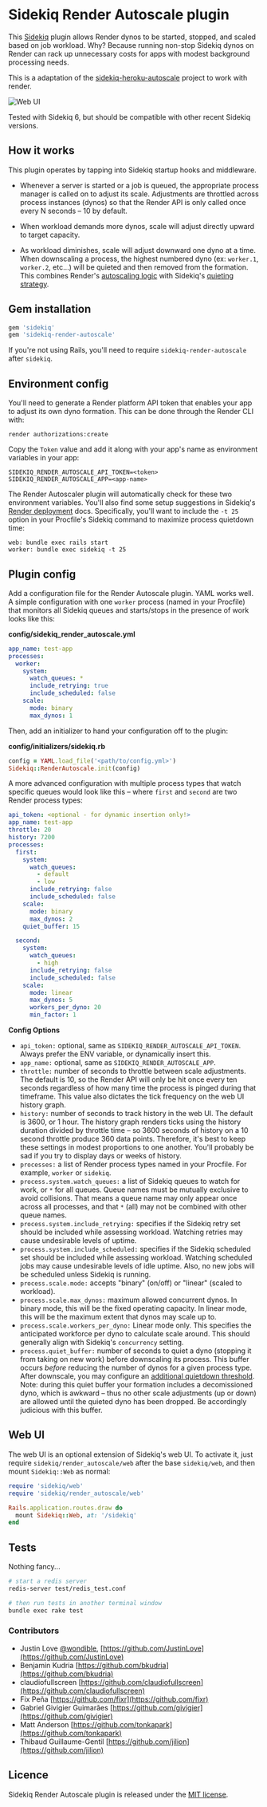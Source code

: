 # Sidekiq Render Autoscale plugin

This [Sidekiq](https://github.com/mperham/sidekiq) plugin allows Render dynos to be started, stopped, and scaled based on job workload. Why? Because running non-stop Sidekiq dynos on Render can rack up unnecessary costs for apps with modest background processing needs.

This is a adaptation of the [sidekiq-heroku-autoscale](https://github.com/gmac/sidekiq-heroku-autoscale) project to work with render. 

![Web UI](web-preview.png)

Tested with Sidekiq 6, but should be compatible with other recent Sidekiq versions.

## How it works

This plugin operates by tapping into Sidekiq startup hooks and middleware.

- Whenever a server is started or a job is queued, the appropriate process manager is called on to adjust its scale. Adjustments are throttled across process instances (dynos) so that the Render API is only called once every N seconds – 10 by default.

- When workload demands more dynos, scale will adjust directly upward to target capacity.

- As workload diminishes, scale will adjust downward one dyno at a time. When downscaling a process, the highest numbered dyno (ex: `worker.1`, `worker.2`, etc...) will be quieted and then removed from the formation. This combines Render's [autoscaling logic](https://devcenter.render.com/articles/scaling#autoscaling-logic) with Sidekiq's [quieting strategy](https://github.com/mperham/sidekiq/wiki/Signals#tstp).

## Gem installation

```ruby
gem 'sidekiq'
gem 'sidekiq-render-autoscale'
```

If you're not using Rails, you'll need to require `sidekiq-render-autoscale` after `sidekiq`.

## Environment config

You'll need to generate a Render platform API token that enables your app to adjust its own dyno formation. This can be done through the Render CLI with:

```shell
render authorizations:create
```

Copy the `Token` value and add it along with your app's name as environment variables in your app:

```shell
SIDEKIQ_RENDER_AUTOSCALE_API_TOKEN=<token>
SIDEKIQ_RENDER_AUTOSCALE_APP=<app-name>
```

The Render Autoscaler plugin will automatically check for these two environment variables. You'll also find some setup suggestions in Sidekiq's [Render deployment](https://github.com/mperham/sidekiq/wiki/Deployment#render) docs. Specifically, you'll want to include the `-t 25` option in your Procfile's Sidekiq command to maximize process quietdown time:

```shell
web: bundle exec rails start
worker: bundle exec sidekiq -t 25
```

## Plugin config

Add a configuration file for the Render Autoscale plugin. YAML works well. A simple configuration with one `worker` process (named in your Procfile) that monitors all Sidekiq queues and starts/stops in the presence of work looks like this:

**config/sidekiq_render_autoscale.yml**

```yaml
app_name: test-app
processes:
  worker:
    system:
      watch_queues: *
      include_retrying: true
      include_scheduled: false
    scale:
      mode: binary
      max_dynos: 1
```

Then, add an initializer to hand your configuration off to the plugin:

**config/initializers/sidekiq.rb**

```ruby
config = YAML.load_file('<path/to/config.yml>')
Sidekiq::RenderAutoscale.init(config)
```

A more advanced configuration with multiple process types that watch specific queues would look like this – where `first` and `second` are two Render process types:

```yaml
api_token: <optional - for dynamic insertion only!>
app_name: test-app
throttle: 20
history: 7200
processes:
  first:
    system:
      watch_queues:
        - default
        - low
      include_retrying: false
      include_scheduled: false
    scale:
      mode: binary
      max_dynos: 2
    quiet_buffer: 15

  second:
    system:
      watch_queues:
        - high
      include_retrying: false
      include_scheduled: false
    scale:
      mode: linear
      max_dynos: 5
      workers_per_dyno: 20
      min_factor: 1
```

**Config Options**

- `api_token:` optional, same as `SIDEKIQ_RENDER_AUTOSCALE_API_TOKEN`. Always prefer the ENV variable, or dynamically insert this.
- `app_name:` optional, same as `SIDEKIQ_RENDER_AUTOSCALE_APP`.
- `throttle:` number of seconds to throttle between scale adjustments. The default is 10, so the Render API will only be hit once every ten seconds regardless of how many time the process is pinged during that timeframe. This value also dictates the tick frequency on the web UI history graph.
- `history:` number of seconds to track history in the web UI. The default is 3600, or 1 hour. The history graph renders ticks using the history duration divided by throttle time – so 3600 seconds of history on a 10 second throttle produce 360 data points. Therefore, it's best to keep these settings in modest proportions to one another. You'll probably be sad if you try to display days or weeks of history.
- `processes:` a list of Render process types named in your Procfile. For example, `worker` or `sidekiq`.
- `process.system.watch_queues:` a list of Sidekiq queues to watch for work, or `*` for all queues. Queue names must be mutually exclusive to avoid collisions. That means a queue name may only appear once across all processes, and that `*` (all) may not be combined with other queue names.
- `process.system.include_retrying:` specifies if the Sidekiq retry set should be included while assessing workload. Watching retries may cause undesirable levels of uptime.
- `process.system.include_scheduled:` specifies if the Sidekiq scheduled set should be included while assessing workload. Watching scheduled jobs may cause undesirable levels of idle uptime. Also, no new jobs will be scheduled unless Sidekiq is running.
- `process.scale.mode:` accepts "binary" (on/off) or "linear" (scaled to workload).
- `process.scale.max_dynos:` maximum allowed concurrent dynos. In binary mode, this will be the fixed operating capacity. In linear mode, this will be the maximum extent that dynos may scale up to.
- `process.scale.workers_per_dyno:` Linear mode only. This specifies the anticipated workforce per dyno to calculate scale around. This should generally align with Sidekiq's `concurrency` setting.
- `process.quiet_buffer:` number of seconds to quiet a dyno (stopping it from taking on new work) before downscaling its process. This buffer occurs _before_ reducing the number of dynos for a given process type. After downscale, you may configure an [additional quietdown threshold](https://github.com/mperham/sidekiq/wiki/Deployment#render). Note: during this quiet buffer your formation includes a decomissioned dyno, which is awkward – thus no other scale adjustments (up or down) are allowed until the quieted dyno has been dropped. Be accordingly judicious with this buffer.

## Web UI

The web UI is an optional extension of Sidekiq's web UI. To activate it, just require `sidekiq/render_autoscale/web` after the base `sidekiq/web`, and then mount `Sidekiq::Web` as normal:

```ruby
require 'sidekiq/web'
require 'sidekiq/render_autoscale/web'

Rails.application.routes.draw do
  mount Sidekiq::Web, at: '/sidekiq'
end
```

## Tests

Nothing fancy...

```bash
# start a redis server
redis-server test/redis_test.conf

# then run tests in another terminal window
bundle exec rake test
```

### Contributors

- Justin Love [@wondible](http://twitter.com/wondible), [https://github.com/JustinLove](https://github.com/JustinLove)
- Benjamin Kudria [https://github.com/bkudria](https://github.com/bkudria)
- claudiofullscreen [https://github.com/claudiofullscreen](https://github.com/claudiofullscreen)
- Fix Peña [https://github.com/fixr](https://github.com/fixr)
- Gabriel Givigier Guimarães [https://github.com/givigier](https://github.com/givigier)
- Matt Anderson [https://github.com/tonkapark](https://github.com/tonkapark)
- Thibaud Guillaume-Gentil [https://github.com/jilion](https://github.com/jilion)

## Licence

Sidekiq Render Autoscale plugin is released under the [MIT license](https://opensource.org/licenses/MIT).
